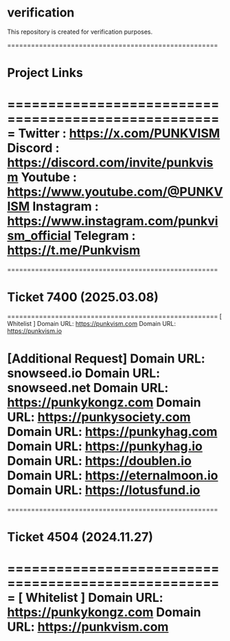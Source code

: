 # verification
This repository is created for verification purposes.

=====================================================
# Project Links
=====================================================
Twitter : https://x.com/PUNKVISM
Discord : https://discord.com/invite/punkvism
Youtube : https://www.youtube.com/@PUNKVISM
Instagram : https://www.instagram.com/punkvism_official
Telegram : https://t.me/Punkvism
=====================================================


=====================================================
# Ticket 7400 (2025.03.08)
=====================================================
[ Whitelist ]
Domain URL: https://punkvism.com
Domain URL: https://punkvism.io

[Additional Request]
Domain URL: snowseed.io
Domain URL: snowseed.net
Domain URL: https://punkykongz.com
Domain URL: https://punkysociety.com
Domain URL: https://punkyhag.com
Domain URL: https://punkyhag.io
Domain URL: https://doublen.io
Domain URL: https://eternalmoon.io
Domain URL: https://lotusfund.io
=====================================================


=====================================================
# Ticket 4504 (2024.11.27)
=====================================================
[ Whitelist ]
Domain URL: https://punkykongz.com
Domain URL: https://punkvism.com
=====================================================
